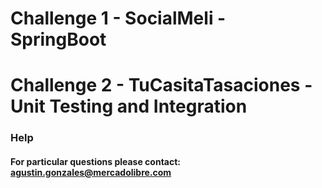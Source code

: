 # Challenge 1 - SocialMeli - SpringBoot
# Challenge 2 - TuCasitaTasaciones - Unit Testing and Integration
### Help
#### For particular questions please contact: agustin.gonzales@mercadolibre.com